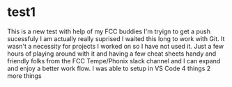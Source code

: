 # test1
This is a new test with help of my FCC buddies
I'm tryign to get a push sucessfuly
I am actually really suprised I waited this long to work with Git. It wasn't a necessity for projects I worked on so I have not used it.
Just a few hours of playing around with it and having a few cheat sheets handy and friendly folks from the FCC Tempe/Phonix slack channel and I can expand and enjoy a better work flow.
I was able to setup in VS Code
4 things 2 more things
